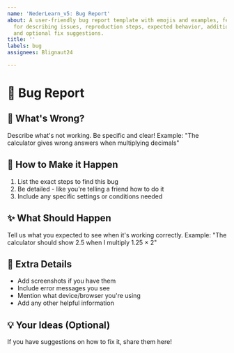 ```yaml
---
name: 'NederLearn_v5: Bug Report'
about: A user-friendly bug report template with emojis and examples, featuring sections
  for describing issues, reproduction steps, expected behavior, additional details,
  and optional fix suggestions.
title: ''
labels: bug
assignees: Blignaut24

---
```


# 🐛 Bug Report

## 📝 What's Wrong?
Describe what's not working. Be specific and clear!
Example: "The calculator gives wrong answers when multiplying decimals"

## 🔄 How to Make it Happen
1. List the exact steps to find this bug
2. Be detailed - like you're telling a friend how to do it
3. Include any specific settings or conditions needed

## ✨ What Should Happen
Tell us what you expected to see when it's working correctly.
Example: "The calculator should show 2.5 when I multiply 1.25 × 2"

## 📸 Extra Details
- Add screenshots if you have them
- Include error messages you see
- Mention what device/browser you're using
- Add any other helpful information

## 💡 Your Ideas (Optional)
If you have suggestions on how to fix it, share them here!
